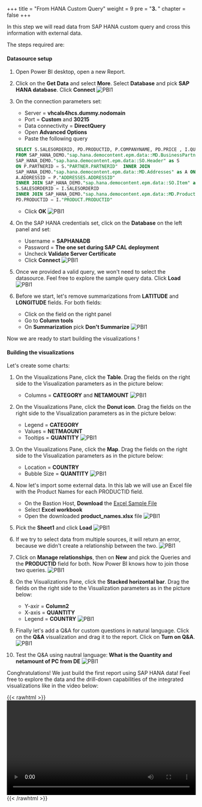 +++
title = "From HANA Custom Query"
weight = 9
pre = "<b>3. </b>"
chapter = false
+++

In this step we will read data from SAP HANA custom query and cross this information with external data. 

The steps required are: 

#### Datasource setup
1. Open Power BI desktop, open a new Report. 
2. Click on the **Get Data** and select **More**. Select **Database** and pick **SAP HANA database**. Click **Connect**
![PBI1](/images/pbiq10.png)
4. On the connection parameters set: 
    - Server = **vhcals4hcs.dummy.nodomain** 
    - Port = **Custom** and **30215** 
    - Data connectivity = **DirectQuery**
    - Open **Advanced Options**  
    - Paste the following query
    ```sql
    SELECT S.SALESORDERID, PD.PRODUCTID, P.COMPANYNAME, PD.PRICE , I.QUANTITY, PD.CATEGORY, I.NETAMOUNT, S.BILLINGSTATUS, S.DELIVERYSTATUS , A.COUNTRY, A.LATITUDE, A.LONGITUDE, A.CITY
    FROM SAP_HANA_DEMO."sap.hana.democontent.epm.data::MD.BusinessPartner" as P INNER JOIN 
    SAP_HANA_DEMO."sap.hana.democontent.epm.data::SO.Header" as S 
    ON P.PARTNERID = S."PARTNER.PARTNERID"  INNER JOIN 
    SAP_HANA_DEMO."sap.hana.democontent.epm.data::MD.Addresses" as A ON
    A.ADDRESSID = P."ADDRESSES.ADDRESSID" 
    INNER JOIN SAP_HANA_DEMO."sap.hana.democontent.epm.data::SO.Item" as I ON
    S.SALESORDERID = I.SALESORDERID
    INNER JOIN SAP_HANA_DEMO."sap.hana.democontent.epm.data::MD.Products" as PD ON
    PD.PRODUCTID = I."PRODUCT.PRODUCTID"
    ```
    - Click **OK** 
![PBI1](/images/pbiq11.png)
5. On the SAP HANA credentials set, click on the **Database** on the left panel and set: 
    - Username = **SAPHANADB** 
    - Password = **The one set during SAP CAL deployment** 
    - Uncheck **Validate Server Certificate** 
    - Click **Connect** 
![PBI1](/images/pbi16.png)
6. Once we provided a valid query, we won't need to select the datasource. Feel free to explore the sample query data. Click **Load** 
![PBI1](/images/pbiq12.png)

8. Before we start, let's remove summarizations from **LATITUDE** and **LONGITUDE** fields. For both fields: 
    - Click on the field on the right panel
    - Go to **Column tools** 
    - On **Summarization** pick **Don't Summarize** 
![PBI1](/images/pbiq13.png)



Now we are ready to start building the visualizations ! 

#### Building the visualizations

Let's create some charts: 

1. On the Visualizations Pane, click the **Table**. Drag the fields on the right side to the Visualization parameters as in the picture below: 
    - Columns = **CATEGORY** and **NETAMOUNT** 
![PBI1](/images/pbiq14.png)

2. On the Visualizations Pane, click the **Donut icon**. Drag the fields on the right side to the Visualization parameters as in the picture below: 
    - Legend = **CATEGORY** 
    - Values = **NETMAOUNT**
    - Tooltips = **QUANTITY** 
![PBI1](/images/pbiq15.png)

3. On the Visualizations Pane, click the **Map**. Drag the fields on the right side to the Visualization parameters as in the picture below: 
    - Location = **COUNTRY**
    - Bubble Size = **QUANTITY** 
![PBI1](/images/pbiq16.png)

3. Now let's import some external data. In this lab we will use an Excel file with the Product Names for each PRODUCTID field. 
    - On the Bastion Host, **Download** the [Excel Sample File](/images/product_names.xlsx)
    - Select **Excel workbook**
    - Open the downloaded **product_names.xlsx** file
![PBI1](/images/pbiq17.png)

4. Pick the **Sheet1** and click **Load** 
![PBI1](/images/pbiq18.png)

5. If we try to select data from multiple sources, it will return an error, because we didn't create a relationship between the two. 
![PBI1](/images/pbiq19.png)

6. Click on **Manage relationships**, then on **New** and pick the Queries and the **PRODUCTID** field for both. Now Power BI knows how to join those two queries. 
![PBI1](/images/pbiq20.png)

7. On the Visualizations Pane, click the **Stacked horizontal bar**. Drag the fields on the right side to the Visualization parameters as in the picture below: 
    - Y-axir = **Column2** 
    - X-axis = **QUANTITY**
    - Legend = **COUNTRY**
![PBI1](/images/pbiq21.png)

8. Finally let's add a Q&A for custom questions in natural language. Click on the **Q&A** visualization and drag it to the report. Click on **Turn on Q&A**. 
![PBI1](/images/pbiq22.png)

9. Test the Q&A using nautral language: **What is the Quantity and netamount of PC from DE**
![PBI1](/images/pbiq23.png)

Conghratulations! We just build the first report using SAP HANA data! Feel free to explore the data and the drill-down capabilities of the integrated visualizations like in the video below: 

{{< rawhtml >}} 
<video width=100% controls autoplay>
    <source src="/images/HANATables.mp4" type="video/mp4">
    Your browser does not support the video tag.  
</video>
{{< /rawhtml >}}